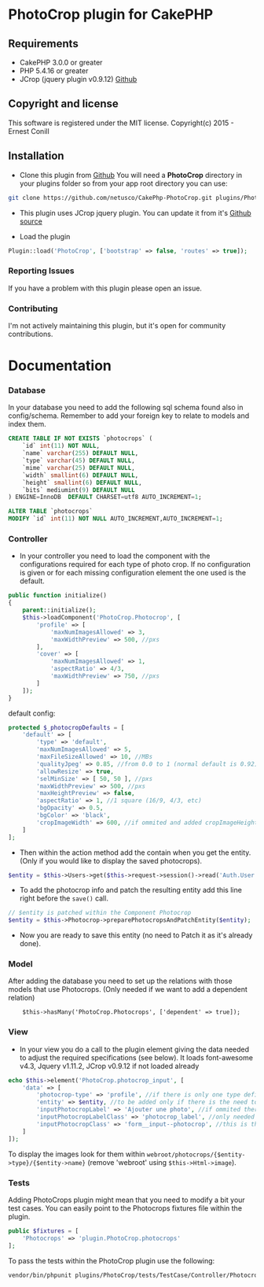 # PhotoCrop plugin for CakePHP

## Requirements

* CakePHP 3.0.0 or greater
* PHP 5.4.16 or greater
* JCrop (jquery plugin v0.9.12) [Github](https://github.com/tapmodo/Jcrop/tree/master/js)

## Copyright and license

This software is registered under the MIT license. Copyright(c) 2015 - Ernest Conill

## Installation

* Clone this plugin from [Github](https://github.com/netusco/CakePhp-PhotoCrop.git)
You will need a **PhotoCrop** directory in your plugins folder so from your app root directory you can use:

```sh
git clone https://github.com/netusco/CakePhp-PhotoCrop.git plugins/PhotoCrop/
```

* This plugin uses JCrop jquery plugin. You can update it from it's [Github source](https://github.com/tapmodo/Jcrop/tree/master/js)

* Load the plugin

```php
Plugin::load('PhotoCrop', ['bootstrap' => false, 'routes' => true]);
```

### Reporting Issues

If you have a problem with this plugin please open an issue.

### Contributing

I'm not actively maintaining this plugin, but it's open for community contributions.

# Documentation

### Database
In your database you need to add the following sql schema found also in config/schema. 
Remember to add your foreign key to relate to models and index them. 

```sql
CREATE TABLE IF NOT EXISTS `photocrops` (
    `id` int(11) NOT NULL,
    `name` varchar(255) DEFAULT NULL,
    `type` varchar(45) DEFAULT NULL,
    `mime` varchar(25) DEFAULT NULL,
    `width` smallint(6) DEFAULT NULL,
    `height` smallint(6) DEFAULT NULL,
    `bits` mediumint(9) DEFAULT NULL
) ENGINE=InnoDB  DEFAULT CHARSET=utf8 AUTO_INCREMENT=1;

ALTER TABLE `photocrops`
MODIFY `id` int(11) NOT NULL AUTO_INCREMENT,AUTO_INCREMENT=1;
```

### Controller
* In your controller you need to load the component with the configurations required for each type of photo crop.
If no configuration is given or for each missing configuration element the one used is the default.

```php
public function initialize()
{
    parent::initialize();
    $this->loadComponent('PhotoCrop.Photocrop', [
        'profile' => [
            'maxNumImagesAllowed' => 3,
            'maxWidthPreview' => 500, //pxs
        ],
        'cover' => [
            'maxNumImagesAllowed' => 1, 
            'aspectRatio' => 4/3,
            'maxWidthPreview' => 750, //pxs
        ]
    ]);
}
```

default config:

```php
protected $_photocropDefaults = [
    'default' => [
        'type' => 'default',
        'maxNumImagesAllowed' => 5,
        'maxFileSizeAllowed' => 10, //MBs
        'qualityJpeg' => 0.85, //from 0.0 to 1 (normal default is 0.92)
        'allowResize' => true,
        'selMinSize' => [ 50, 50 ], //pxs
        'maxWidthPreview' => 500, //pxs
        'maxHeightPreview' => false,
        'aspectRatio' => 1, //1 square (16/9, 4/3, etc)
        'bgOpacity' => 0.5,
        'bgColor' => 'black',
        'cropImageWidth' => 600, //if ommited and added cropImageHeight width is calculated according to aspectRatio
    ]
];
```

* Then within the action method add the contain when you get the entity. 
(Only if you would like to display the saved photocrops).

```php
$entity = $this->Users->get($this->request->session()->read('Auth.User.id'), ['contain' => ['Photocrops']]);    
```

* To add the photocrop info and patch the resulting entity add this line right before the `save()` call.

```php
// $entity is patched within the Component Photocrop
$entity = $this->Photocrop->preparePhotocropsAndPatchEntity($entity);
```

* Now you are ready to save this entity (no need to Patch it as it's already done).


### Model
After adding the database you need to set up the relations with those models that use Photocrops. 
(Only needed if we want to add a dependent relation)

        $this->hasMany('PhotoCrop.Photocrops', ['dependent' => true]);


### View
* In your view you do a call to the plugin element giving the data needed to adjust the required specifications (see below).
It loads font-awesome v4.3, Jquery v1.11.2, JCrop v0.9.12 if not loaded already

```php
echo $this->element('PhotoCrop.photocrop_input', [
    'data' => [
        'photocrop-type' => 'profile', //if there is only one type defined this can be ommited
        'entity' => $entity, //to be added only if there is the need to display stored photocrops of this entity 
        'inputPhotocropLabel' => 'Ajouter une photo', //if ommited there will be no label
        'inputPhotocropLabelClass' => 'photocrop_label', //only needed if there is label
        'inputPhotocropClass' => 'form__input--photocrop', //this is the class by default
    ]
]);
```

To display the images look for them within `webroot/photocrops/{$entity->type}/{$entity->name}` (remove 'webroot' using `$this->Html->image`).


### Tests
Adding PhotoCrops plugin might mean that you need to modify a bit your test cases. You can easily point to the Photocrops fixtures file within the plugin.

```php
public $fixtures = [
    'Photocrops' => 'plugin.PhotoCrop.photocrops'
];
```

To pass the tests within the PhotoCrop plugin use the following:

```sh
vendor/bin/phpunit plugins/PhotoCrop/tests/TestCase/Controller/PhotocropsControllerTest.php
```
